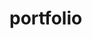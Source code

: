 <!-- generated by markdown-notes-tree -->

# portfolio

<!-- optional markdown-notes-tree directory description starts here -->

<!-- optional markdown-notes-tree directory description ends here -->


